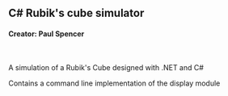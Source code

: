 ## C# Rubik's cube simulator

#### Creator: Paul Spencer

<br>

A simulation of a Rubik's Cube designed with .NET and C#

Contains a command line implementation of the display module
